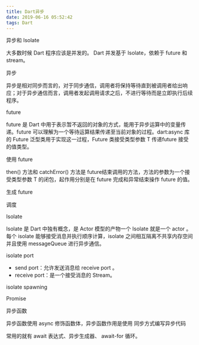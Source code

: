 ```yaml
---
title: Dart异步
date: 2019-06-16 05:52:42
tags: Dart
---
```


异步和 Isolate

大多数时候 Dart 程序应该是并发的。
Dart 并发基于 Isolate，依赖于 future 和 stream。

异步

异步是相对同步而言的，对于同步通信，调用者将保持等待直到被调用者给出响应；对于异步通信而言，调用者发起调用请求之后，不进行等待而是立即执行后续程序。

future 

future 是 Dart 中用于表示暂不返回的对象的方式，能用于异步运算中的变量传递。future 可以理解为一个等待运算结果传递至当前对象的过程。dart:async 库的 Future 泛型类用于实现这一过程，Future 类接受类型参数 T 传递future 接受的值类型。

使用 future 

then() 方法和 catchError() 方法是 future结束调用的方法，方法的参数为一个接受类型参数 T 的闭包，起作用分别是在 future 完成和异常结束操作 future 的值。

生成 future 


调度


Isolate 

Isolate 是 Dart 中独有概念，是 Actor 模型的产物一个 Isolate 就是一个 actor 。每个 isolate 能够接受消息并执行顺序计算，isolate 之间相互隔离不共享内存空间并且使用 messageQueue 进行异步通信。



isolate port 

- send port：允许发送消息给 receive port 。
- receive port：是一个接受消息的 Stream。



isolate spawning 



Promise 



异步函数

异步函数使用 async 修饰函数体，异步函数作用是使用 同步方式编写异步代码

常用的就有 await 表达式、异步生成器、 await-for 循环。
